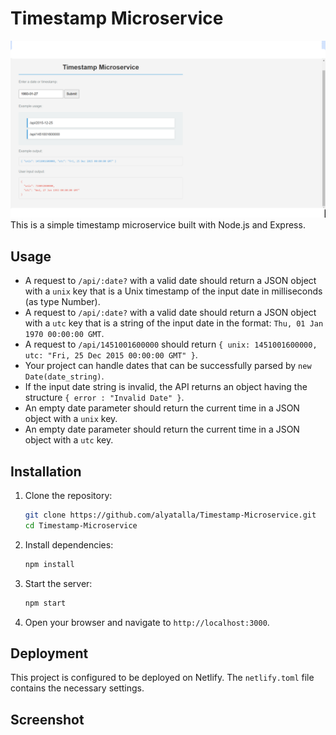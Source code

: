 # Timestamp Microservice

![Screenshot](Screenshot.png)
This is a simple timestamp microservice built with Node.js and Express.

## Usage

- A request to `/api/:date?` with a valid date should return a JSON object with a `unix` key that is a Unix timestamp of the input date in milliseconds (as type Number).
- A request to `/api/:date?` with a valid date should return a JSON object with a `utc` key that is a string of the input date in the format: `Thu, 01 Jan 1970 00:00:00 GMT`.
- A request to `/api/1451001600000` should return `{ unix: 1451001600000, utc: "Fri, 25 Dec 2015 00:00:00 GMT" }`.
- Your project can handle dates that can be successfully parsed by `new Date(date_string)`.
- If the input date string is invalid, the API returns an object having the structure `{ error : "Invalid Date" }`.
- An empty date parameter should return the current time in a JSON object with a `unix` key.
- An empty date parameter should return the current time in a JSON object with a `utc` key.

## Installation

1. Clone the repository:
    ```bash
    git clone https://github.com/alyatalla/Timestamp-Microservice.git
    cd Timestamp-Microservice
    ```

2. Install dependencies:
    ```bash
    npm install
    ```

3. Start the server:
    ```bash
    npm start
    ```

4. Open your browser and navigate to `http://localhost:3000`.

## Deployment

This project is configured to be deployed on Netlify. The `netlify.toml` file contains the necessary settings.

## Screenshot


